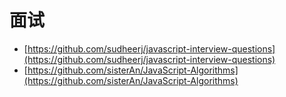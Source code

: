 # 面试

- [https://github.com/sudheerj/javascript-interview-questions](https://github.com/sudheerj/javascript-interview-questions)
- [https://github.com/sisterAn/JavaScript-Algorithms](https://github.com/sisterAn/JavaScript-Algorithms)
